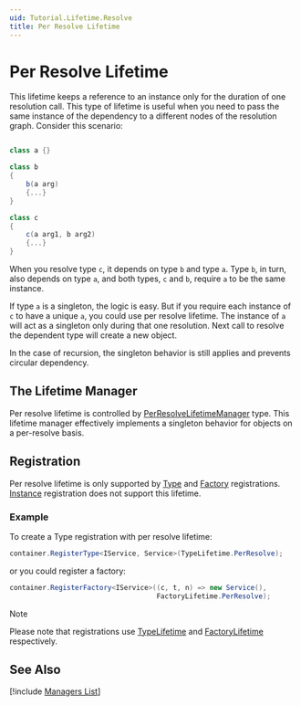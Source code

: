 ```yaml
---
uid: Tutorial.Lifetime.Resolve
title: Per Resolve Lifetime
---
```


# Per Resolve Lifetime

This lifetime keeps a reference to an instance only for the duration of one resolution call. This type of lifetime is useful when you need to pass the same instance of the dependency to a different nodes of the resolution graph. Consider this scenario:

```cs

class a {}

class b
{
    b(a arg)
    {...}
}

class c
{
    c(a arg1, b arg2)
    {...}
}

```

When you resolve type `c`, it depends on type `b` and type `a`. Type `b`, in turn, also depends on type `a`, and both types, `c` and `b`, require `a` to be the same instance.

If type `a` is a singleton, the logic is easy. But if you require each instance of `c` to have a unique `a`, you could use per resolve lifetime. The instance of `a` will act as a singleton only during that one resolution. Next call to resolve the dependent type will create a new object.

In the case of recursion, the singleton behavior is still applies and prevents circular dependency.

## The Lifetime Manager

Per resolve lifetime is controlled by [PerResolveLifetimeManager](xref:Unity.Lifetime.PerResolveLifetimeManager) type. This lifetime manager effectively implements a singleton behavior for objects on a per-resolve basis.

## Registration

Per resolve lifetime is only supported by [Type](xref:Tutorial.Registration.Type) and [Factory](xref:Tutorial.Registration.Factory) registrations. [Instance](xref:Tutorial.Registration.Instance) registration does not support this lifetime.

### Example

To create a Type registration with per resolve lifetime:

```C#
container.RegisterType<IService, Service>(TypeLifetime.PerResolve);
```

or you could register a factory:

```C#
container.RegisterFactory<IService>((c, t, n) => new Service(),
                                    FactoryLifetime.PerResolve);
```

> [!NOTE]
> Please note that registrations use [TypeLifetime](xref:Unity.TypeLifetime#Unity_TypeLifetime_PerResolve) and [FactoryLifetime](xref:Unity.FactoryLifetime#Unity_FactoryLifetime_PerResolve) respectively.

## See Also

[!include [Managers List](managers.md)]

